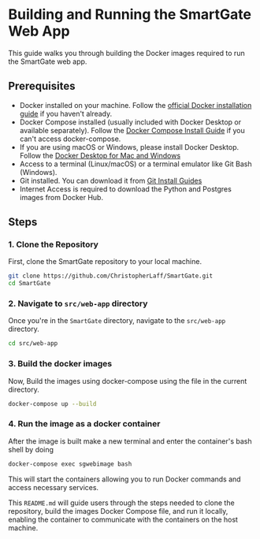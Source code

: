 # Building and Running the SmartGate Web App

This guide walks you through building the Docker images required to run the SmartGate web app.

## Prerequisites

- Docker installed on your machine. Follow the [official Docker installation guide](https://docs.docker.com/get-docker/) if you haven't already.
-  Docker Compose installed (usually included with Docker Desktop or available separately). Follow the [Docker Compose Install Guide](https://docs.docker.com/compose/install/) if you can't access docker-compose.
- If you are using macOS or Windows, please install Docker Desktop. Follow the [Docker Desktop for Mac and Windows](https://www.docker.com/products/docker-desktop)
- Access to a terminal (Linux/macOS) or a terminal emulator like Git Bash (Windows).
-  Git installed. You can download it from [Git Install Guides](https://github.com/git-guides/install-git)
-  Internet Access is required to download the Python and Postgres images from Docker Hub.

## Steps

### 1. Clone the Repository

First, clone the SmartGate repository to your local machine.

```bash
git clone https://github.com/ChristopherLaff/SmartGate.git
cd SmartGate
```
### 2. Navigate to `src/web-app` directory
Once you're in the `SmartGate` directory, navigate to the `src/web-app` directory.

```bash
cd src/web-app
```
### 3. Build the docker images
Now, Build the images using docker-compose using the file in the current directory.

```bash
docker-compose up --build
```
### 4. Run the image as a docker container
After the image is built make a new terminal and enter the container's bash shell by doing

```bash
docker-compose exec sgwebimage bash
```

This will start the containers allowing you to run Docker commands and access necessary services.

This `README.md` will guide users through the steps needed to clone the repository, build the images Docker Compose file, and run it locally, enabling the container to communicate with the containers on the host machine.

